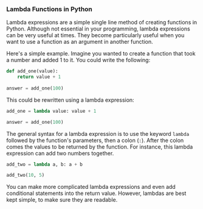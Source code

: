### Lambda Functions in Python

Lambda expressions are a simple single line method of creating functions in Python. Although not essential in your programming, lambda expressions can be very useful at times. They become particularly useful when you want to use a function as an argument in another function.

Here's a simple example. Imagine you wanted to create a function that took a number and added 1 to it. You could write the following:

```python
def add_one(value):
	return value + 1
	
answer = add_one(100)
```

This could be rewritten using a lambda expression:

```python
add_one = lambda value: value + 1

answer = add_one(100)
```

The general syntax for a lambda expression is to use the keyword `lambda` followed by the function's parameters, then a colon (`:`). After the colon comes the values to be returned by the function. For instance, this lambda expression can add two numbers together.

```python
add_two = lambda a, b: a + b

add_two(10, 5)
```

You can make more complicated lambda expressions and even add conditional statements into the return value. However, lambdas are best kept simple, to make sure they are readable.
